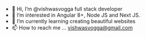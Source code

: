 - 👋 Hi, I’m @vishwasvogga full stack developer
- 👀 I’m interested in Angular 8+, Node JS and Next JS.
- 🌱 I’m currently learning creating beautiful websites
- 📫 How to reach me ... vishwasvogga@gmail.com

<!---
vishwasvogga/vishwasvogga is a ✨ special ✨ repository because its `README.md` (this file) appears on your GitHub profile.
You can click the Preview link to take a look at your changes.
--->
